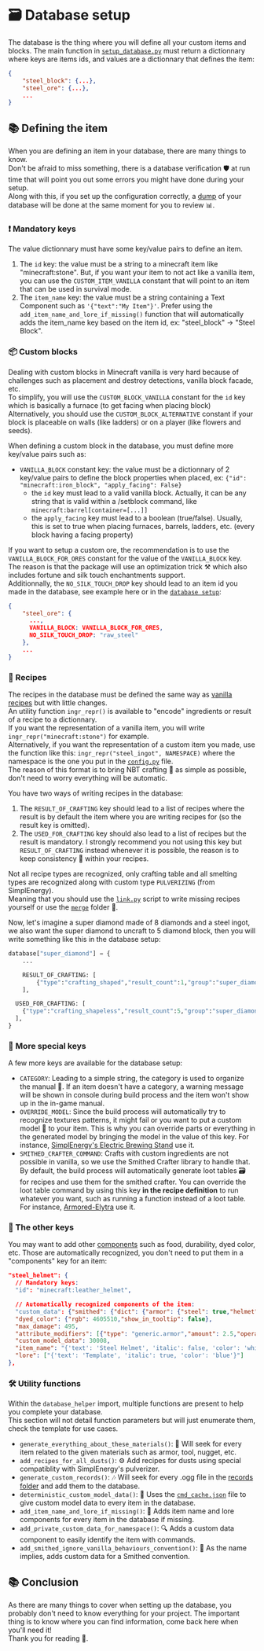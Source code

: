 
# 🗃️ Database setup
The database is the thing where you will define all your custom items and blocks. The main function in [`setup_database.py`](../user/setup_database.py) must return a dictionnary where keys are items ids, and values are a dictionnary that defines the item:
```json
{
    "steel_block": {...},
    "steel_ore": {...},
    ...
}
```

## 📚 Defining the item
When you are defining an item in your database, there are many things to know.<br>
Don't be afraid to miss something, there is a database verification 🛡️ at run time that will point you out some errors you might have done during your setup.<br>
Along with this, if you set up the configuration correctly, a [dump](../database_debug.json) of your database will be done at the same moment for you to review 📊.<br>


### ❗️ Mandatory keys
The value dictionnary must have some key/value pairs to define an item.
1. The `id` key: the value must be a string to a minecraft item like "minecraft:stone". But, if you want your item to not act like a vanilla item, you can use the `CUSTOM_ITEM_VANILLA` constant that will point to an item that can be used in survival mode.
2. The `item_name` key: the value must be a string containing a Text Component such as `'{"text":"My Item"}'`. Prefer using the `add_item_name_and_lore_if_missing()` function that will automatically adds the item_name key based on the item id, ex: "steel_block" -> "Steel Block".


### 📦 Custom blocks
Dealing with custom blocks in Minecraft vanilla is very hard because of challenges such as placement and destroy detections, vanilla block facade, etc.<br>
To simplify, you will use the `CUSTOM_BLOCK_VANILLA` constant for the `id` key which is basically a furnace (to get facing when placing block)<br>
Alternatively, you should use the `CUSTOM_BLOCK_ALTERNATIVE` constant if your block is placeable on walls (like ladders) or on a player (like flowers and seeds).

When defining a custom block in the database, you must define more key/value pairs such as:
- `VANILLA_BLOCK` constant key: the value must be a dictionnary of 2 key/value pairs to define the block properties when placed, ex: `{"id": "minecraft:iron_block", "apply_facing": False}`
  - the `id` key must lead to a valid vanilla block. Actually, it can be any string that is valid within a /setblock command, like `minecraft:barrel[container=[...]]`
  - the `apply_facing` key must lead to a boolean (true/false). Usually, this is set to true when placing furnaces, barrels, ladders, etc. (every block having a facing property)

If you want to setup a custom ore, the recommendation is to use the `VANILLA_BLOCK_FOR_ORES` constant for the value of the `VANILLA_BLOCK` key.<br>
The reason is that the package will use an optimization trick ⚒️ which also includes fortune and silk touch enchantments support.<br>
Additionnally, the `NO_SILK_TOUCH_DROP` key should lead to an item id you made in the database, see example here or in the [`database setup`](../user/setup_database.py):<br>
```json
{
    "steel_ore": {
      ...,
      VANILLA_BLOCK: VANILLA_BLOCK_FOR_ORES,
      NO_SILK_TOUCH_DROP: "raw_steel"
    },
    ...
}
```


### 🍳 Recipes
The recipes in the database must be defined the same way as [vanilla recipes](https://misode.github.io/recipe/) but with little changes.<br>
An utility function `ingr_repr()` is available to "encode" ingredients or result of a recipe to a dictionnary.<br>
If you want the representation of a vanilla item, you will write `ingr_repr("minecraft:stone")` for example.<br>
Alternatively, if you want the representation of a custom item you made, use the function like this: `ingr_repr("steel_ingot", NAMESPACE)` where the namespace is the one you put in the [`config.py`](../config.py) file.<br>
The reason of this format is to bring NBT crafting 🧪 as simple as possible, don't need to worry everything will be automatic.

You have two ways of writing recipes in the database:
1. The `RESULT_OF_CRAFTING` key should lead to a list of recipes where the result is by default the item where you are writing recipes for (so the result key is omitted).
2. The `USED_FOR_CRAFTING` key should also lead to a list of recipes but the result is mandatory. I strongly recommend you not using this key but `RESULT_OF_CRAFTING` instead whenever it is possible, the reason is to keep consistency 🔁 within your recipes.

Not all recipe types are recognized, only crafting table and all smelting types are recognized along with custom type `PULVERIZING` (from SimplEnergy).<br>
Meaning that you should use the [`link.py`](../user/link.py) script to write missing recipes yourself or use the [`merge`](../merge/) folder 🔗.

Now, let's imagine a super diamond made of 8 diamonds and a steel ingot, we also want the super diamond to uncraft to 5 diamond block, then you will write something like this in the database setup:
```py
database["super_diamond"] = {
	...

	RESULT_OF_CRAFTING: [
		{"type":"crafting_shaped","result_count":1,"group":"super_diamond","category":"misc","shape":["XXX","XIX","XXX"],"ingredients": {"X": ingr_repr("minecraft:diamond"), "I":ingr_repr("steel_ingot", NAMESPACE)}},
	],

  USED_FOR_CRAFTING: [
    {"type":"crafting_shapeless","result_count":5,"group":"super_diamond","category":"misc","ingredients":[ingr_repr("super_diamond", NAMESPACE)], "result":ingr_repr("minecraft:diamond_block")},
  ],
}
```

### 💫 More special keys
A few more keys are available for the database setup:
- `CATEGORY`: Leading to a simple string, the category is used to organize the manual 📖. If an item doesn't have a category, a warning message will be shown in console during build process and the item won't show up in the in-game manual.
- `OVERRIDE_MODEL`: Since the build process will automatically try to recognize textures patterns, it might fail or you want to put a custom model 🧰 to your item. This is why you can override parts or everything in the generated model by bringing the model in the value of this key. For instance, [SimplEnergy's Electric Brewing Stand](https://github.com/Stoupy51/SimplEnergy/blob/main/user/database/additions.py) use it.
- `SMITHED_CRAFTER_COMMAND`: Crafts with custom ingredients are not possible in vanilla, so we use the Smithed Crafter library to handle that. By default, the build process will automatically generate loot tables 🗃️ for recipes and use them for the smithed crafter. You can override the loot table command by using this key **__in the recipe definition__** to run whatever you want, such as running a function instead of a loot table. For instance, [Armored-Elytra](https://github.com/e-psi-lon/Armored-Elytra/blob/main/user/setup_database.py#L22) use it.


### 🔑 The other keys
You may want to add other [components](https://minecraft.wiki/w/Data_component_format) such as food, durability, dyed color, etc.
Those are automatically recognized, you don't need to put them in a "components" key for an item:
```json
"steel_helmet": {
  // Mandatory keys:
  "id": "minecraft:leather_helmet",

  // Automatically recognized components of the item:
  "custom_data": {"smithed": {"dict": {"armor": {"steel": true,"helmet": true}},"ignore": {"functionality": true,"crafting": true}},"your_namespace": {"steel_helmet": true}},
  "dyed_color": {"rgb": 4605510,"show_in_tooltip": false},
  "max_damage": 495,
  "attribute_modifiers": [{"type": "generic.armor","amount": 2.5,"operation": "add_value","slot": "head","id": "your_namespace:generic.armor.head"}],
  "custom_model_data": 30008,
  "item_name": "{'text': 'Steel Helmet', 'italic': false, 'color': 'white'}",
  "lore": ["{'text': 'Template', 'italic': true, 'color': 'blue'}"]
},
```


### 🛠️ Utility functions
Within the `database_helper` import, multiple functions are present to help you complete your database.<br>
This section will not detail function parameters but will just enumerate them, check the template for use cases.
- `generate_everything_about_these_materials()`: 🧪 Will seek for every item related to the given materials such as armor, tool, nugget, etc.
- `add_recipes_for_all_dusts()`: ⚙️ Add recipes for dusts using special compatiblity with SimplEnergy's pulverizer.
- `generate_custom_records()`: 🎶 Will seek for every .ogg file in the [records folder](../assets/records/) and add them to the database.
- `deterministic_custom_model_data()`: 📜 Uses the [`cmd_cache.json`](../cmd_cache.json) file to give custom model data to every item in the database.
- `add_item_name_and_lore_if_missing()`: 🧻 Adds item name and lore components for every item in the database if missing.
- `add_private_custom_data_for_namespace()`: 🔍 Adds a custom data component to easily identify the item with commands.
- `add_smithed_ignore_vanilla_behaviours_convention()`: 🚫 As the name implies, adds custom data for a Smithed convention.


## 📚 Conclusion
As there are many things to cover when setting up the database, you probably don't need to know everything for your project. The important thing is to know where you can find information, come back here when you'll need it!<br>
Thank you for reading 🙌.

